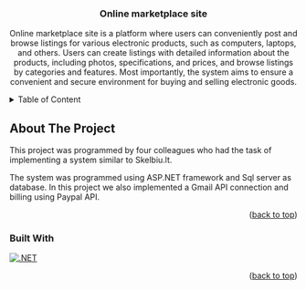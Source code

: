 <h3 align="center">Online marketplace site</h3>
  <p align="center">
    Online marketplace site is a platform where users can conveniently post and browse listings for various electronic products, such as computers, laptops, and others. Users can create listings with detailed information about the products, including photos, specifications, and prices, and browse listings by categories and features. Most importantly, the system aims to ensure a convenient and secure environment for buying and selling electronic goods.
    <br />
  </p>
</div>

<!-- TABLE OF CONTENTS -->
<details>
  <summary>Table of Content</summary>
  <ol>
    <li>
      <a href="#about-the-project">About The Project</a>
      <ul>
        <li><a href="#built-with">Built With</a></li>
      </ul>
    </li>
  </ol>
</details>

<!-- ABOUT THE PROJECT -->
## About The Project

This project was programmed by four colleagues who had the task of implementing a system similar to Skelbiu.lt. 

The system was programmed using ASP.NET framework and Sql server as database. In this project we also implemented a Gmail API connection and billing using Paypal API.
<!-- Nuotraukos -->




<p align="right">(<a href="#readme-top">back to top</a>)</p>



### Built With

[![.NET](https://img.shields.io/badge/.NET-0078D7?style=for-the-badge&logo=dotnet&logoColor=white)](https://dotnet.microsoft.com/)

<p align="right">(<a href="#readme-top">back to top</a>)</p>

